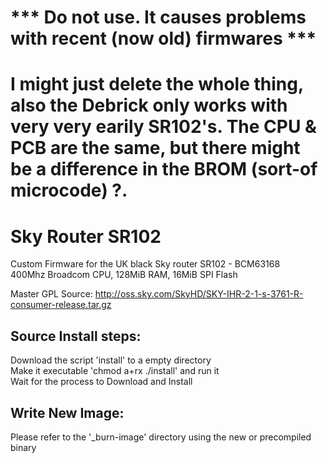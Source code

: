 # *** Do not use. It causes problems with recent (now old) firmwares ***
# I might just delete the whole thing, also the Debrick only works with very very earily SR102's. The CPU & PCB are the same, but there might be a difference in the BROM (sort-of microcode) ?.

# Sky Router SR102
Custom Firmware for the UK black Sky router SR102 - BCM63168<br>
400Mhz Broadcom CPU, 128MiB RAM, 16MiB SPI Flash<br>

Master GPL Source: http://oss.sky.com/SkyHD/SKY-IHR-2-1-s-3761-R-consumer-release.tar.gz<br>

## Source Install steps:
Download the script 'install' to a empty directory<br>
Make it executable 'chmod a+rx ./install' and run it<br>
Wait for the process to Download and Install<br>

## Write New Image:
Please refer to the '_burn-image' directory using the new or precompiled binary<br>
